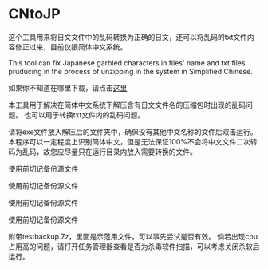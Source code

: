 # CNtoJP
这个工具用来将日文文件中的乱码转换为正确的日文，还可以将乱码的txt文件内容修正过来，目前仅限简体中文系统。

This tool can fix Japanese garbled characters in files' name and txt files pruducing in the process of unzipping in the system in Simplified Chinese.

如果你不知道在哪里下载，请点击[这里](https://github.com/CepKana/CNtoJP/releases)


本工具用于解决在简体中文系统下解压含有日文文件名的压缩包时出现的乱码问题。
也可以用于转换txt文件内的乱码问题。

请将exe文件放入解压后的文件夹中，确保没有其他中文名称的文件后双击运行。
本程序可以一定程度上识别简体中文，但是无法保证100%不会将中文文件二次转码为乱码，故您应尽量只在运行目录内放入需要转换的文件。

使用前切记备份源文件

使用前切记备份源文件

使用前切记备份源文件

使用前切记备份源文件

附带testbackup.7z，里面是示范用文件，可以事先尝试是否有效。
倘若出现cpu占用高的问题，请打开任务管理器查看是否为杀毒软件扫描，可以考虑关闭杀软后运行。
